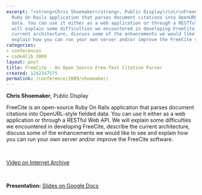 ```yaml
---
excerpt: "<strong>Chris Shoemaker</strong>, Public Display\r\n\r\nFreeCite is an open-source
  Ruby On Rails application that parses document citations into OpenURL-style fielded
  data. You can use it either as a web application or through a RESTful Web API. We
  will explain some difficulties we encountered in developing FreeCite, describe the
  current architecture, discuss some of the enhancements we would like to see and
  explain how you can run your own server and/or improve the FreeCite software.\r\n<p>&nbsp;</p>"
categories:
- conferences
- code4lib 2009
layout: post
title: FreeCite - An Open Source Free-Text Citation Parser
created: 1242347575
permalink: /conference/2009/shoemaker/
---
```

<strong>Chris Shoemaker</strong>, Public Display

FreeCite is an open-source Ruby On Rails application that parses document citations into OpenURL-style fielded data. You can use it either as a web application or through a RESTful Web API. We will explain some difficulties we encountered in developing FreeCite, describe the current architecture, discuss some of the enhancements we would like to see and explain how you can run your own server and/or improve the FreeCite software.

<p>&nbsp;</p>

<a href="http://www.archive.org/details/Code4lib2009Freecite-AnOpenSourceFree-textCitationParser">Video on Internet Archive</a>

<p>&nbsp;</p>

<strong>Presentation:</strong>
<a href="http://docs.google.com/Present?docid=dc5dd3br_0df622z6t&skipauth=true&ncl=true" target="_blank">Slides on Google Docs</a>
